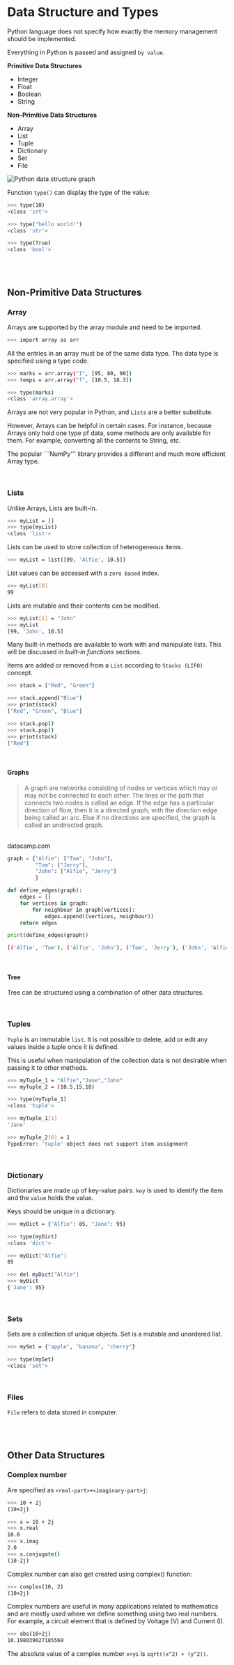 # Data Structure and Types

Python language does not specify how exactly the memory management should be implemented.

Everything in Python is passed and assigned ```by value```.

**Primitive Data Structures**
* Integer
* Float
* Boolean
* String

**Non-Primitive Data Structures**
* Array
* List
* Tuple
* Dictionary
* Set
* File

![Python data structure graph](../images/data-structure.png "Python data structure")


Function ```type()``` can display the type of the value:

```bash
>>> type(10)
<class 'int'>

>>> type("hello world!")
<class 'str'>

>>> type(True)
<class 'bool'>
```



<br />
<br />

## Non-Primitive Data Structures

### Array
Arrays are supported by the array module and need to be imported.

```bash
>>> import array as arr
```

All the entries in an array must be of the same data type. The data type is specified using a type code. 

```bash
>>> marks = arr.array("I", [95, 80, 90])
>>> temps = arr.array("f", [10.5, 18.3])

>>> type(marks)
<class 'array.array'>
```

Arrays are not very popular in Python, and ```Lists``` are a better substitute.

However, Arrays can be helpful in certain cases. For instance, because Arrays only hold one type pf data, some methods are only available for them. For example, converting all the contents to String, etc.

The popular ```NumPy''' library provides a different and much more efficient Array type.

<br />

### Lists
Unlike Arrays, Lists are built-in.


```bash
>>> myList = []
>>> type(myList)
<class 'list'>
```

Lists can be used to store collection of heterogeneous items. 

```bash
>>> myList = list([99, 'Alfie', 10.5])
```

List values can be accessed with a ```zero based``` index.

```bash
>>> myList[0]
99
```

Lists are mutable and their contents can be modified.

```bash
>>> myList[1] = "John"
>>> myList
[99, 'John', 10.5]
```

Many built-in methods are available to work with and manipulate lists. This will be discussed in *built-in functions* sections.

Items are added or removed from a ```List``` according to ```Stacks (LIFO)``` concept.

```bash
>>> stack = ["Red", "Green"]
```

```bash
>>> stack.append("Blue")
>>> print(stack)
["Red", "Green", "Blue"]
```

```bash
>>> stack.pop()
>>> stack.pop()
>>> print(stack)
["Red"]
```

<br>

#### Graphs

> A graph are networks consisting of nodes or vertices which may or may not be connected to each other. The lines or the path that connects two nodes is called an edge. If the edge has a particular direction of flow, then it is a directed graph, with the direction edge being called an arc. Else if no directions are specified, the graph is called an undirected graph.
<br>
datacamp.com

```py
graph = {"Alfie": ["Tom", "John"],
         "Tom": ["Jerry"],
         "John": ["Alfie", "Jerry"]
         }

def define_edges(graph):
    edges = []
    for vertices in graph:
        for neighbour in graph[vertices]:
            edges.append((vertices, neighbour))
    return edges

print(define_edges(graph))
```

```bash
[('Alfie', 'Tom'), ('Alfie', 'John'), ('Tom', 'Jerry'), ('John', 'Alfie'), ('John', 'Jerry')]
```

<br>

#### Tree
Tree can be structured using a combination of other data structures.

<br>

### Tuples
```Tuple``` is an immutable ```list```. It is not possible to delete, add or edit any values inside a tuple once it is defined. 

This is useful when manipulation of the collection data is not desirable when passing it to other methods.

```bash
>>> myTuple_1 = "Alfie","Jane","John"
>>> myTuple_2 = (10.5,15,18)

>>> type(myTuple_1)
<class 'tuple'>

>>> myTuple_1[1]
'Jane'

>>> myTuple_2[0] = 1
TypeError: 'tuple' object does not support item assignment
```

<br>

### Dictionary
Dictionaries are made up of key-value pairs. ```key``` is used to identify the item and the ```value``` holds the value.

Keys should be unique in a dictionary.

```bash
>>> myDict = {"Alfie": 85, "Jane": 95}

>>> type(myDict)
<class 'dict'>

>>> myDict["Alfie"]
85

>>> del myDict["Alfie"]
>>> myDict
{'Jane': 95}
```

<br>

### Sets
Sets are a collection of unique objects. Set is a mutable and unordered list.

```bash
>>> mySet = {"apple", "banana", "cherry"}

>>> type(mySet)
<class 'set'>
```

<br>

### Files
```File``` refers to data stored in computer.

<br />
<br />

## Other Data Structures

### Complex number
Are specified as ```<real-part>+<imaginary-part>j```:

```bash
>>> 10 + 2j
(10+2j)

>>> x = 10 + 2j
>>> x.real
10.0
>>> x.imag
2.0
>>> x.conjugate()
(10-2j)
```

Complex number can also get created using complex() function:

```bash
>>> complex(10, 2)
(10+2j)
```

Complex numbers are useful in many applications related to mathematics and are mostly used where we define something using two real numbers. For example, a circuit element that is defined by Voltage (V) and Current (I).

```bash
>>> abs(10+2j)
10.198039027185569
```

The absolute value of a complex number ```x+yi``` is ```sqrt((x^2) + (y^2))```.

<br />